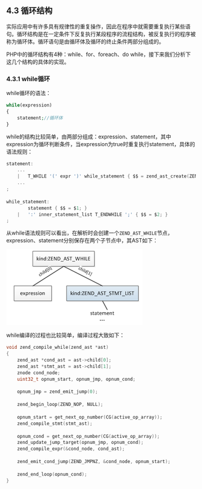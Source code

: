 ## 4.3 循环结构
实际应用中有许多具有规律性的重复操作，因此在程序中就需要重复执行某些语句。循环结构是在一定条件下反复执行某段程序的流程结构，被反复执行的程序被称为循环体。循环语句是由循环体及循环的终止条件两部分组成的。

PHP中的循环结构有4种：while、for、foreach、do while，接下来我们分析下这几个结构的具体的实现。

### 4.3.1 while循环
while循环的语法：
```php
while(expression) 
{
    statement;//循环体
} 
```
while的结构比较简单，由两部分组成：expression、statement，其中expression为循环判断条件，当expression为true时重复执行statement，具体的语法规则：
```c
statement:
    ...
    |   T_WHILE '(' expr ')' while_statement { $$ = zend_ast_create(ZEND_AST_WHILE, $3, $5); }
    ...
;

while_statement:
        statement { $$ = $1; }
    |   ':' inner_statement_list T_ENDWHILE ';' { $$ = $2; }
;
```
从while语法规则可以看出，在解析时会创建一个`ZEND_AST_WHILE`节点，expression、statement分别保存在两个子节点中，其AST如下：

![](../img/ast_while.png)

while编译的过程也比较简单，编译过程大致如下：

```c
void zend_compile_while(zend_ast *ast)
{   
    zend_ast *cond_ast = ast->child[0];
    zend_ast *stmt_ast = ast->child[1];
    znode cond_node;
    uint32_t opnum_start, opnum_jmp, opnum_cond;
    
    opnum_jmp = zend_emit_jump(0);
    
    zend_begin_loop(ZEND_NOP, NULL);
    
    opnum_start = get_next_op_number(CG(active_op_array));
    zend_compile_stmt(stmt_ast);
    
    opnum_cond = get_next_op_number(CG(active_op_array));
    zend_update_jump_target(opnum_jmp, opnum_cond);
    zend_compile_expr(&cond_node, cond_ast);
    
    zend_emit_cond_jump(ZEND_JMPNZ, &cond_node, opnum_start);
    
    zend_end_loop(opnum_cond);
}
```
